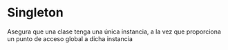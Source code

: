 # Singleton

Asegura que una clase tenga una única instancia, a la vez que proporciona un punto de acceso global a dicha instancia 
